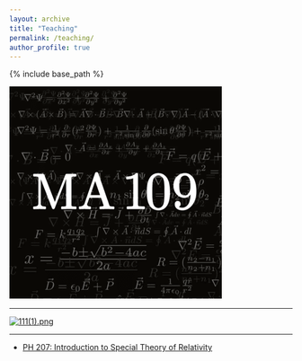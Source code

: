```yaml
---
layout: archive
title: "Teaching"
permalink: /teaching/
author_profile: true
---
```


{% include base_path %}

[![109.png](/images/109.png)](/ma109)

---

[![111(1).png](/images/111(1).png)](/ma111)

---
- [PH 207: Introduction to Special Theory of Relativity](/ph207)

